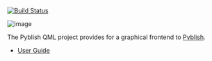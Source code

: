 [![Build Status](https://travis-ci.org/pyblish/pyblish-qml.svg?branch=master)](https://travis-ci.org/pyblish/pyblish-qml)

![image](https://cloud.githubusercontent.com/assets/2152766/5247020/d8b8281c-7966-11e4-8452-226235022d56.png)

The Pyblish QML project provides for a graphical frontend to [Pyblish][].

- [User Guide][userguide]

[userguide]: https://github.com/pyblish/pyblish-qml/wiki
[Pyblish]: http://www.pyblish.com